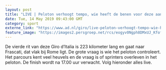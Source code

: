 ```yaml
---
layout: post
title: "LIVE | Peloton verhoogt tempo, wie heeft de benen voor deze aankomst?"
date: Tue, 14 May 2019 09:43:00 GMT
category: sport
externe_link: "https://www.ad.nl/giro/live-peloton-verhoogt-tempo-wie-heeft-de-benen-voor-deze-aankomst~a415c36c/"
feature_image: "https://images2.persgroep.net/rcs/eogyv0Ngph8DMxUJ_KfoftU1A04/diocontent/148345383/_fitwidth/400/?appId=21791a8992982cd8da851550a453bd7f&quality=0.7"
---
```


De vierde rit van deze Giro d’Italia is 223 kilometer lang en gaat naar Frascati, dat vlak bij Rome ligt. De grote vraag is wie het peloton controleert. Het parcours kent veel heuvels en de vraag is of sprinters overleven in het peloton. De finish wordt na 17.00 uur verwacht. Volg hieronder alles live.
